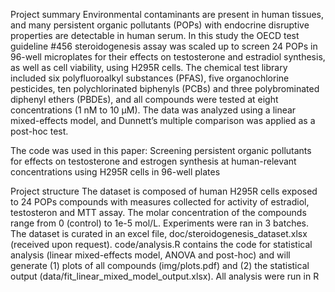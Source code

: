 Project summary
Environmental contaminants are present in human tissues, and many persistent organic pollutants (POPs) with endocrine disruptive properties are detectable in human serum.
In this study the OECD test guideline #456 steroidogenesis assay was scaled up to screen 24 POPs in 96-well microplates for their effects on testosterone and estradiol synthesis, as well as cell viability, using H295R cells. The chemical test library included six polyfluoroalkyl substances (PFAS), five organochlorine pesticides, ten polychlorinated biphenyls (PCBs) and three polybrominated diphenyl ethers (PBDEs), and all compounds were tested at eight concentrations (1 nM to 10 µM). The data was analyzed using a linear mixed-effects model, and Dunnett’s multiple comparison was applied as a post-hoc test.

The code was used in this paper: Screening persistent organic pollutants for effects on testosterone and estrogen synthesis at human-relevant concentrations using H295R cells in 96-well plates

Project structure
The dataset is composed of human H295R cells exposed to 24 POPs compounds with measures collected for activity of estradiol, testosteron and MTT assay. The molar concentration of the compounds range from 0 (control) to 1e-5 mol/L. Experiments were ran in 3 batches. The dataset is curated in an excel file, doc/steroidogenesis_dataset.xlsx (received upon request). code/analysis.R contains the code for statistical analysis (linear mixed-effects model, ANOVA and post-hoc) and will generate (1) plots of all compounds (img/plots.pdf) and (2) the statistical output (data/fit_linear_mixed_model_output.xlsx). All analysis were run in R
